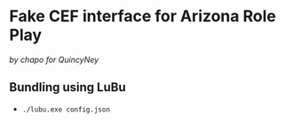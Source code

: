 # Fake CEF interface for Arizona Role Play
*by chapo for QuincyNey*

## Bundling using LuBu
* `./lubu.exe config.json`
